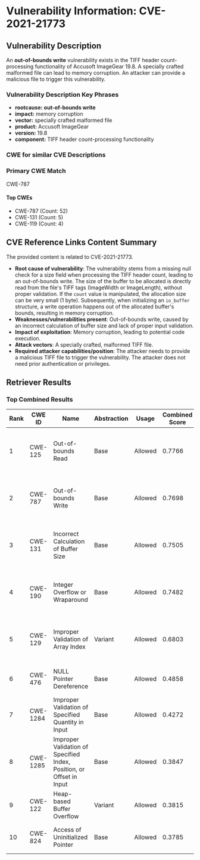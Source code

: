 # Vulnerability Information: CVE-2021-21773

## Vulnerability Description
An **out-of-bounds write** vulnerability exists in the TIFF header count-processing functionality of Accusoft ImageGear 19.8. A specially crafted malformed file can lead to memory corruption. An attacker can provide a malicious file to trigger this vulnerability.

### Vulnerability Description Key Phrases
- **rootcause:** **out-of-bounds write**
- **impact:** memory corruption
- **vector:** specially crafted malformed file
- **product:** Accusoft ImageGear
- **version:** 19.8
- **component:** TIFF header count-processing functionality

### CWE for similar CVE Descriptions
### Primary CWE Match
CWE-787

#### Top CWEs
- CWE-787 (Count: 52)
- CWE-131 (Count: 5)
- CWE-119 (Count: 4)

## CVE Reference Links Content Summary
The provided content is related to CVE-2021-21773.

- **Root cause of vulnerability**: The vulnerability stems from a missing null check for a size field when processing the TIFF header count, leading to an out-of-bounds write. The size of the buffer to be allocated is directly read from the file's TIFF tags (ImageWidth or ImageLength), without proper validation. If the `count` value is manipulated, the allocation size can be very small (1 byte). Subsequently, when initializing an `io_buffer` structure, a write operation happens out of the allocated buffer's bounds, resulting in memory corruption.
- **Weaknesses/vulnerabilities present**: Out-of-bounds write, caused by an incorrect calculation of buffer size and lack of proper input validation.
- **Impact of exploitation**: Memory corruption, leading to potential code execution.
- **Attack vectors**: A specially crafted, malformed TIFF file.
- **Required attacker capabilities/position**: The attacker needs to provide a malicious TIFF file to trigger the vulnerability. The attacker does not need prior authentication or privileges.

## Retriever Results

### Top Combined Results

| Rank | CWE ID | Name | Abstraction | Usage | Combined Score | Retrievers | Individual Scores |
|------|--------|------|-------------|-------|---------------|------------|-------------------|
| 1 | CWE-125 | Out-of-bounds Read | Base | Allowed | 0.7766 | dense, sparse, graph | dense: 0.532, sparse: 0.267, graph: 1.000 |
| 2 | CWE-787 | Out-of-bounds Write | Base | Allowed | 0.7698 | dense, sparse, graph | dense: 0.513, sparse: 0.272, graph: 1.000 |
| 3 | CWE-131 | Incorrect Calculation of Buffer Size | Base | Allowed | 0.7505 | dense, sparse, graph | dense: 0.531, sparse: 0.287, graph: 0.898 |
| 4 | CWE-190 | Integer Overflow or Wraparound | Base | Allowed | 0.7482 | dense, sparse, graph | dense: 0.533, sparse: 0.282, graph: 0.896 |
| 5 | CWE-129 | Improper Validation of Array Index | Variant | Allowed | 0.6803 | dense, sparse, graph | dense: 0.567, sparse: 0.303, graph: 0.782 |
| 6 | CWE-476 | NULL Pointer Dereference | Base | Allowed | 0.4858 | sparse, graph | sparse: 0.224, graph: 1.000 |
| 7 | CWE-1284 | Improper Validation of Specified Quantity in Input | Base | Allowed | 0.4272 | sparse, graph | sparse: 0.254, graph: 0.789 |
| 8 | CWE-1285 | Improper Validation of Specified Index, Position, or Offset in Input | Base | Allowed | 0.3847 | dense, sparse | dense: 0.509, sparse: 0.227 |
| 9 | CWE-122 | Heap-based Buffer Overflow | Variant | Allowed | 0.3815 | dense, sparse | dense: 0.522, sparse: 0.266 |
| 10 | CWE-824 | Access of Uninitialized Pointer | Base | Allowed | 0.3785 | dense, sparse | dense: 0.502, sparse: 0.223 |

